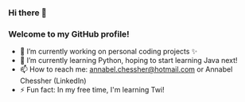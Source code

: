 ### Hi there 👋
### Welcome to my GitHub profile!

- 🔭 I’m currently working on personal coding projects ✨
- 🌱 I’m currently learning Python, hoping to start learning Java next!
- 📫 How to reach me: annabel.chessher@hotmail.com or Annabel Chessher (LinkedIn)
- ⚡ Fun fact: In my free time, I'm learning Twi!
